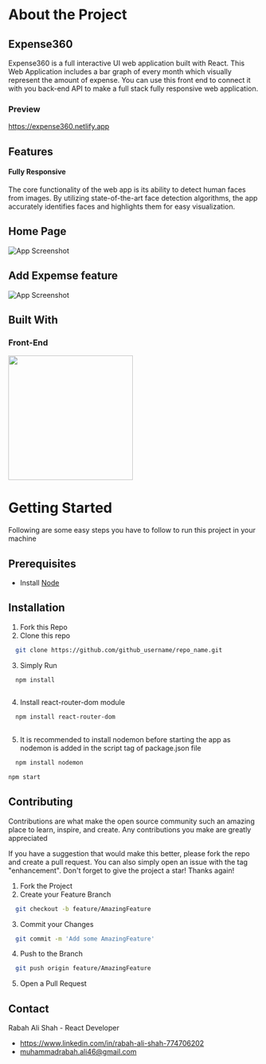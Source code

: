 # About the Project
## Expense360
Expense360 is a full interactive UI web application built with React. This Web Application includes a bar graph of every month which visually represent the amount of expense. You can use this front end to connect it with you back-end API to make a full stack fully responsive web application.
### Preview
https://expense360.netlify.app

## Features
#### Fully Responsive 
The core functionality of the web app is its ability to detect human faces from images. By utilizing state-of-the-art face detection algorithms, the app accurately identifies faces and highlights them for easy visualization.

## Home Page

![App Screenshot](https://github.com/rabahalishah/Expense360/assets/117630286/e2844fb3-f7ee-41d1-97db-01271a6449c6)

## Add Expemse feature

![App Screenshot](https://github.com/rabahalishah/Expense360/assets/117630286/bd2547ae-73cc-40fb-97fb-9d65ecd8b78e)

## Built With
### Front-End
<img src="https://www.metaltoad.com/sites/default/files/styles/large_personal_photo_870x500_/public/reactlogo_4.png?itok=LXFHZrKJ" width="250"/>

# Getting Started
Following are some easy steps you have to follow to run this project in your machine
## Prerequisites
* Install [Node](https://nodejs.org/en/download)

## Installation

1. Fork this Repo
2. Clone this repo

```bash
  git clone https://github.com/github_username/repo_name.git
```
3. Simply Run
```bash
  npm install
  
```
4. Install react-router-dom module
```bash
  npm install react-router-dom
  
```
5. It is recommended to install nodemon before starting the app as nodemon is added in the script tag of package.json file
```bash
  npm install nodemon
```
```bash
npm start
```

## Contributing

Contributions are what make the open source community such an amazing place to learn, inspire, and create. Any contributions you make are greatly appreciated

If you have a suggestion that would make this better, please fork the repo and create a pull request. You can also simply open an issue with the tag "enhancement". Don't forget to give the project a star! Thanks again!

1. Fork the Project
2. Create your Feature Branch
```bash
  git checkout -b feature/AmazingFeature
```
3. Commit your Changes 
```bash
  git commit -m 'Add some AmazingFeature'
```
4. Push to the Branch 
```bash
  git push origin feature/AmazingFeature
```
5. Open a Pull Request


## Contact
Rabah Ali Shah - React Developer
- https://www.linkedin.com/in/rabah-ali-shah-774706202 
- muhammadrabah.ali46@gmail.com
